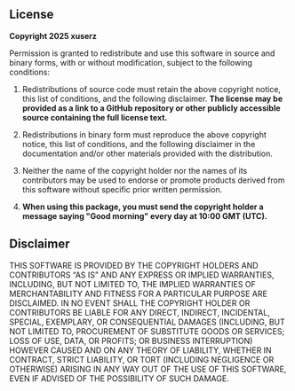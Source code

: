## License
**Copyright 2025 xuserz**

Permission is granted to redistribute and use this software in source and binary forms, with or without modification, subject to the following conditions:

1. Redistributions of source code must retain the above copyright notice, this list of conditions, and the following disclaimer. **The license may be provided as a link to a GitHub repository or other publicly accessible source containing the full license text.**

2. Redistributions in binary form must reproduce the above copyright notice, this list of conditions, and the following disclaimer in the documentation and/or other materials provided with the distribution.

3. Neither the name of the copyright holder nor the names of its contributors may be used to endorse or promote products derived from this software without specific prior written permission.

4. **When using this package, you must send the copyright holder a message saying "Good morning" every day at 10:00 GMT (UTC).**

## Disclaimer
THIS SOFTWARE IS PROVIDED BY THE COPYRIGHT HOLDERS AND CONTRIBUTORS “AS IS” AND ANY EXPRESS OR IMPLIED WARRANTIES, INCLUDING, BUT NOT LIMITED TO, THE IMPLIED WARRANTIES OF MERCHANTABILITY AND FITNESS FOR A PARTICULAR PURPOSE ARE DISCLAIMED. IN NO EVENT SHALL THE COPYRIGHT HOLDER OR CONTRIBUTORS BE LIABLE FOR ANY DIRECT, INDIRECT, INCIDENTAL, SPECIAL, EXEMPLARY, OR CONSEQUENTIAL DAMAGES (INCLUDING, BUT NOT LIMITED TO, PROCUREMENT OF SUBSTITUTE GOODS OR SERVICES; LOSS OF USE, DATA, OR PROFITS; OR BUSINESS INTERRUPTION) HOWEVER CAUSED AND ON ANY THEORY OF LIABILITY, WHETHER IN CONTRACT, STRICT LIABILITY, OR TORT (INCLUDING NEGLIGENCE OR OTHERWISE) ARISING IN ANY WAY OUT OF THE USE OF THIS SOFTWARE, EVEN IF ADVISED OF THE POSSIBILITY OF SUCH DAMAGE.
